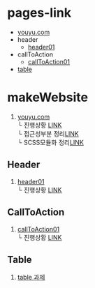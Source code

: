 # pages-link
 - [youyu.com](https://uchang7194.github.io/makeWebsite/youyu.com/)
 - header
   - [header01](https://uchang7194.github.io/makeWebsite/Header/Header01/)
 - callToAction  
   - [callToAction01](https://uchang7194.github.io/makeWebsite/callToAction/callToAction01/)
 - [table](https://uchang7194.github.io/makeWebsite/Table/)

# makeWebsite

1. [youyu.com](youyu.com)<br>
    └ 진행상황 [LINK](youyu.com/WORKS.md)<br>
    └ 접근성부분 정리[LINK](youyu.com/ACCESSIBILITY.md)<br>
    └ SCSS모듈화 정리[LINK](youyu.com/SCSS_VIEW_MODULES.md)<br>
    

## Header
 1. [header01](Header/Header01)<br>
       └ 진행상황 [LINK](Header/Header01/WORKS.md)

## CallToAction
 1. [callToAction01](callToAction/callToAction01)<br>
       └ 진행상황 [LINK](callToAction/callToAction01/WORKS.md)

## Table
 1. [table 과제](Table/)

